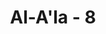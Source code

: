 ---
title: "Al-A'la - 8"
no: 8
arabic_no: ٨
ayah: وَنُيَسِّرُكَ لِلْيُسْرٰىۖ 
translation: "Dan Kami akan memudahkan bagimu ke jalan kemudahan (mencapai kebahagiaan dunia dan akhirat),"
tafsir: "Dalam ayat ini, Allah menerangkan bahwa Ia akan memberi Nabi-Nya taufik kepada jalan yang mudah, yang membawa kepada kebahagiaan di dunia dan di akhirat. Dialah yang memberinya agama yang mudah diterima jiwa dan tidak sukar dipahami oleh akal."
---